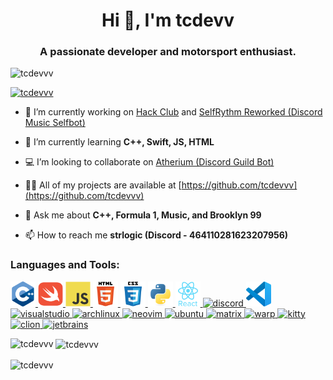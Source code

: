 <h1 align="center">Hi 👋, I'm tcdevv</h1>
<h3 align="center">A passionate developer and motorsport enthusiast.</h3>

<p align="left"> <img src="https://komarev.com/ghpvc/?username=tcdevvv&label=Profile%20views&color=0e75b6&style=flat" alt="tcdevvv" /> </p>

<p align="left"> <a href="https://github.com/ryo-ma/github-profile-trophy"><img src="https://github-profile-trophy.vercel.app/?username=tcdevvv" alt="tcdevvv" /></a> </p>

- 🔭 I’m currently working on [Hack Club](https://hackclub.com/) and [SelfRythm Reworked (Discord Music Selfbot)](https://github.com/Techpro709/SelfRythm)

- 🌱 I’m currently learning **C++, Swift, JS, HTML**

- 💻 I’m looking to collaborate on [Atherium (Discord Guild Bot)](https://github.com/Techpro709/discordGuildBot)

- 👨‍💻 All of my projects are available at [https://github.com/tcdevvv](https://github.com/tcdevvv)
- 💬 Ask me about **C++, Formula 1, Music, and Brooklyn 99**

- 📫 How to reach me **strlogic (Discord - 464110281623207956)**

<h3 align="left">Languages and Tools:</h3>
<p align="left">
  <!-- C++ -->
  <a href="https://cplusplus.com/" target="_blank" rel="noreferrer">
    <img src="https://raw.githubusercontent.com/devicons/devicon/master/icons/cplusplus/cplusplus-original.svg" alt="cplusplus" width="40" height="40"/>
  </a>
  <!-- Swift -->
  <a href="https://developer.apple.com/swift/" target="_blank" rel="noreferrer">
    <img src="https://raw.githubusercontent.com/devicons/devicon/master/icons/swift/swift-original.svg" alt="swift" width="40" height="40"/>
  </a>
  <!-- JavaScript -->
  <a href="https://developer.mozilla.org/en-US/docs/Web/JavaScript" target="_blank" rel="noreferrer">
    <img src="https://raw.githubusercontent.com/devicons/devicon/master/icons/javascript/javascript-original.svg" alt="javascript" width="40" height="40"/>
  </a>
  <!-- HTML -->
  <a href="https://developer.mozilla.org/en-US/docs/Web/HTML" target="_blank" rel="noreferrer">
    <img src="https://raw.githubusercontent.com/devicons/devicon/master/icons/html5/html5-original-wordmark.svg" alt="html5" width="40" height="40"/>
  </a>
  <!-- CSS -->
  <a href="https://developer.mozilla.org/en-US/docs/Web/CSS" target="_blank" rel="noreferrer">
    <img src="https://raw.githubusercontent.com/devicons/devicon/master/icons/css3/css3-original-wordmark.svg" alt="css3" width="40" height="40"/>
  </a>
  <!-- Python -->
  <a href="https://www.python.org/" target="_blank" rel="noreferrer">
    <img src="https://raw.githubusercontent.com/devicons/devicon/master/icons/python/python-original.svg" alt="python" width="40" height="40"/>
  </a>
  <!-- React -->
  <a href="https://reactjs.org/" target="_blank" rel="noreferrer">
    <img src="https://raw.githubusercontent.com/devicons/devicon/master/icons/react/react-original-wordmark.svg" alt="react" width="40" height="40"/>
  </a>
  <!-- Discord -->
  <a href="https://discord.com/" target="_blank" rel="noreferrer">
    <img src="https://www.svgrepo.com/show/353655/discord-icon.svg" alt="discord" width="40" height="40"/>
  </a>
  <!-- VS Code -->
  <a href="https://code.visualstudio.com/" target="_blank" rel="noreferrer">
    <img src="https://raw.githubusercontent.com/devicons/devicon/master/icons/vscode/vscode-original.svg" alt="vscode" width="40" height="40"/>
  </a>
  <!-- Visual Studio -->
  <a href="https://visualstudio.microsoft.com/" target="_blank" rel="noreferrer">
    <img src="https://upload.wikimedia.org/wikipedia/commons/thumb/5/59/Visual_Studio_Icon_2019.svg/2060px-Visual_Studio_Icon_2019.svg.png" alt="visualstudio" width="40" height="40"/>
  </a>
  <!-- Arch Linux -->
  <a href="https://archlinux.org/" target="_blank" rel="noreferrer">
    <img src="https://www.vectorlogo.zone/logos/archlinux/archlinux-icon.svg" alt="archlinux" width="40" height="40"/>
  </a>
  <!-- Neovim -->
  <a href="https://neovim.io/" target="_blank" rel="noreferrer">
    <img src="https://upload.wikimedia.org/wikipedia/commons/3/3a/Neovim-mark.svg" alt="neovim" width="40" height="40"/>
  </a>
  <!-- Ubuntu -->
  <a href="https://ubuntu.com/" target="_blank" rel="noreferrer">
    <img src="https://assets.ubuntu.com/v1/29985a98-ubuntu-logo32.png" alt="ubuntu" width="40" height="40"/>
  </a>
  <!-- Matrix (Element) -->
  <a href="https://element.io/" target="_blank" rel="noreferrer">
    <img src="https://upload.wikimedia.org/wikipedia/commons/thumb/c/cb/Element_%28software%29_logo.svg/1024px-Element_%28software%29_logo.svg.png" alt="matrix" width="40" height="40"/>
  </a>
  <!-- Warp Terminal -->
  <a href="https://www.warp.dev/" target="_blank" rel="noreferrer">
    <img src="https://user-images.githubusercontent.com/85056161/221151383-dee5374b-03d9-4548-a0fd-35dfc7ea0f5b.png" alt="warp" width="40" height="40"/>
  </a>
  <!-- Kitty Terminal -->
  <a href="https://sw.kovidgoyal.net/kitty/" target="_blank" rel="noreferrer">
    <img src="https://sw.kovidgoyal.net/kitty/_static/kitty.svg" alt="kitty" width="40" height="40"/>
  </a>
  <!-- CLion -->
  <a href="https://www.jetbrains.com/clion/" target="_blank" rel="noreferrer">
    <img src="https://resources.jetbrains.com/storage/products/clion/img/meta/clion_logo_300x300.png" alt="clion" width="40" height="40"/>
  </a>
  <!-- JetBrains -->
  <a href="https://www.jetbrains.com/" target="_blank" rel="noreferrer">
    <img src="https://resources.jetbrains.com/storage/products/company/brand/logos/jb_beam.svg" alt="jetbrains" width="40" height="40"/>
  </a>
</p>


<p><img align="left" src="https://github-readme-stats.vercel.app/api/top-langs?username=tcdevvv&show_icons=true&locale=en&layout=compact" alt="tcdevvv" /></p>

<p>&nbsp;<img align="center" src="https://github-readme-stats.vercel.app/api?username=tcdevvv&show_icons=true&locale=en" alt="tcdevvv" /></p>

<p><img align="center" src="https://github-readme-streak-stats.herokuapp.com/?user=tcdevvv&" alt="tcdevvv" /></p>
